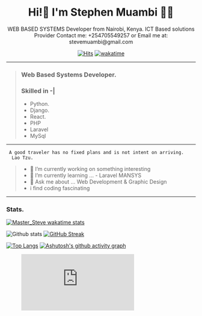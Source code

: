 
<h1 align="center">
  Hi!👋 I'm Stephen Muambi 👨‍💻
</h1>
<p align='center'>
  WEB BASED SYSTEMS Developer from Nairobi, Kenya.
  ICT Based solutions Provider
  Contact me: +254705549257 or Email me at: stevemuambi@gmail.com
</p>

<span align='center'>

  [![Hits](https://hits.seeyoufarm.com/api/count/incr/badge.svg?url=https%3A%2F%2Fgithub.com%2Fstevescilar&count_bg=%23074771&title_bg=%23555555&icon=&icon_color=%23E7E7E7&title=Profile+Visits&edge_flat=false)](https://hits.seeyoufarm.com) [![wakatime](https://wakatime.com/badge/user/563ecbb7-89c4-4563-82c1-258e14191d74.svg)](https://wakatime.com/@563ecbb7-89c4-4563-82c1-258e14191d74) 
  
</span>
<hr/>

> ### Web Based Systems Developer. 
> ### Skilled in -|
>    -  Python. 
>    -  Django. 
>    -  React. 
>    -  PHP
>    -  Laravel 
>    -  MySql

<hr/>


```
 A good traveler has no fixed plans and is not intent on arriving.
  Lao Tzu. 
 ```

> - 🔭 I’m currently working on something interesting 
> - 🌱 I’m currently learning ... - Laravel MANSYS
> - 💬 Ask me about ... Web Development & Graphic Design
> - i find coding fascinating 
-----------------------------------------------------------------------------------------------------------------
### Stats. 
<p align='left'>

[![Master_Steve wakatime stats](https://github-readme-stats.vercel.app/api/wakatime?username=Master_Steve)](https://github.com/stevescilar/stevescilar)

</p>

![Github stats](https://github-readme-stats.vercel.app/api?username=stevescilar&theme=cobalt&show_icons=true)
[![GitHub Streak](https://github-readme-streak-stats.herokuapp.com?user=stevescilar&theme=synthwave&date_format=j%20M%5B%20Y%5D)](https://git.io/streak-stats)

[![Top Langs](https://github-readme-stats.vercel.app/api/top-langs/?username=stevescilar)](https://github.com/stevescilar/github-readme-stats)
[![Ashutosh's github activity graph](https://activity-graph.herokuapp.com/graph?username=stevescilar&theme=react-dark)](https://github.com/stevescilar/github-readme-activity-graph)





<figure><embed src="https://wakatime.com/share/@Master_Steve/6d044235-b3e1-4507-8aa0-613db28c680c.svg"></embed></figure>


